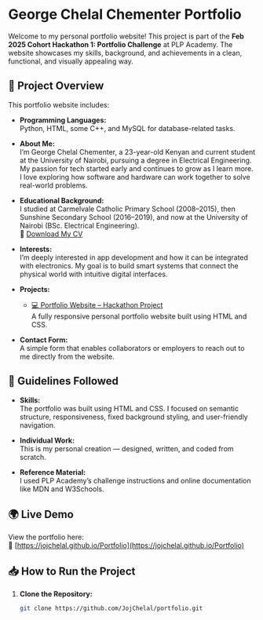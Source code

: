 # George Chelal Chementer Portfolio

Welcome to my personal portfolio website! This project is part of the **Feb 2025 Cohort Hackathon 1: Portfolio Challenge** at PLP Academy. The website showcases my skills, background, and achievements in a clean, functional, and visually appealing way.

## 🚀 Project Overview

This portfolio website includes:

- **Programming Languages:**  
  Python, HTML, some C++, and MySQL for database-related tasks.

- **About Me:**  
  I’m George Chelal Chementer, a 23-year-old Kenyan and current student at the University of Nairobi, pursuing a degree in Electrical Engineering. My passion for tech started early and continues to grow as I learn more. I love exploring how software and hardware can work together to solve real-world problems.

- **Educational Background:**  
  I studied at Carmelvale Catholic Primary School (2008–2015), then Sunshine Secondary School (2016–2019), and now at the University of Nairobi (BSc. Electrical Engineering).  
  📄 [Download My CV](cv.pdf)

- **Interests:**  
  I’m deeply interested in app development and how it can be integrated with electronics. My goal is to build smart systems that connect the physical world with intuitive digital interfaces.

- **Projects:**

  - [💻 Portfolio Website – Hackathon Project](https://github.com/JojChelal/portfolio)  
    A fully responsive personal portfolio website built using HTML and CSS.

- **Contact Form:**  
  A simple form that enables collaborators or employers to reach out to me directly from the website.

## 📄 Guidelines Followed

- **Skills:**  
  The portfolio was built using HTML and CSS. I focused on semantic structure, responsiveness, fixed background styling, and user-friendly navigation.

- **Individual Work:**  
  This is my personal creation — designed, written, and coded from scratch.

- **Reference Material:**  
  I used PLP Academy’s challenge instructions and online documentation like MDN and W3Schools.

## 🌍 Live Demo

View the portfolio here:  
🔗 [https://jojchelal.github.io/Portfolio](https://jojchelal.github.io/Portfolio)

## 📥 How to Run the Project

1. **Clone the Repository:**
   ```bash
   git clone https://github.com/JojChelal/portfolio.git
   ```
